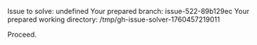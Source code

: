 Issue to solve: undefined
Your prepared branch: issue-522-89b129ec
Your prepared working directory: /tmp/gh-issue-solver-1760457219011

Proceed.